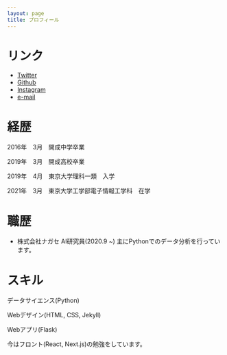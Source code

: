 ```yaml
---
layout: page
title: プロフィール
---
```


# リンク
- [Twitter](https://twitter.com/uts1nara)
- [Github](https://github.com/nara-ryoya)
- [Instagram](https://www.instagram.com/nara_ryoya/)
- [e-mail](mailto:nara-ryoya428@g.ecc.u-tokyo.ac.jp)

# 経歴

2016年　3月　開成中学卒業

2019年　3月　開成高校卒業

2019年　4月　東京大学理科一類　入学

2021年　3月　東京大学工学部電子情報工学科　在学

# 職歴

- 株式会社ナガセ AI研究員(2020.9 ~)
主にPythonでのデータ分析を行っています。

# スキル

データサイエンス(Python)

Webデザイン(HTML, CSS, Jekyll)

Webアプリ(Flask)

今はフロント(React, Next.js)の勉強をしています。
